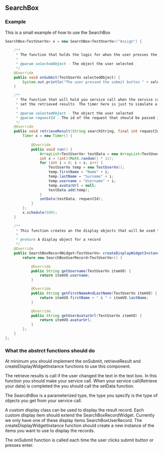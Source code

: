 ## SearchBox

### Example
This is a small example of how to use the SearchBox

```Java
SearchBox<TestUserVo> x = new SearchBox<TestUserVo>("Assign") {
	
	/**
	 * The function that holds the logic for when the user presses the enter button or the submit button
	 * 
	 * @param selectedObject - The object the user selected
	 */
	@Override 
	public void onSubmit(TestUserVo selectedObject) {
		System.out.println("The user pressed the submit button " + selectedObject);
	}

	/**
	 * The function that will hold you service call when the service call is completed the setData function should be call to 
	 * set the retrieved results. The timer here is just to simulate a real service call.
	 * 
	 * @param selectedObject - The object the user selected
	 * @param requestId - The id of the request that should be passed into the setData function when data is recieved
	 */
	@Override
	public void retrieveResult(String searchString, final int requestId) {
		Timer x = new Timer() {
			
			@Override
			public void run() {
				ArrayList<TestUserVo> testData = new ArrayList<TestUserVo>();
				int x = (int)(Math.random() * 11);
				for (int i = 0; i < x; i++) {
					TestUserVo temp = new TestUserVo();
					temp.firstName = "Name" + i;
					temp.lastName = "Surname" + i;
					temp.username = "Username" + i;
					temp.avatarUrl = null;
					testData.add(temp);
				}
				setData(testData, requestId);
			}
		};
		x.schedule(500);
	}
	
	/**
	 * This function creates an the display objects that will be used to display each retrieved result
	 *
	 * @return A display object for a record
	 */
	@Override
	public SearchBoxRecordWidget<TestUserVo> createDisplayWidgetInstance() {
		return new SearchBoxUserRecord<TestUserVo>() {

			@Override
			public String getUsername(TestUserVo itemVO) {
				return itemVO.username;
			}

			@Override
			public String getFirstNameAndLastName(TestUserVo itemVO) {
				return itemVO.firstName + " & " + itemVO.lastName;
			}

			@Override
			public String getUserAvatarUrl(TestUserVo itemVO) {
				return itemVO.avatarUrl;
			}
		};
	}
};
```

### What the abstrct functions should do
At minimum you should implement the onSubmit, retrieveResult and createDisplayWidgetInstance functions to use this component.

The retrieve results is call if the user changed the text in the text box. In this function you should make your service call. 
When your service call(Retrieve your data) is completed the you should call the setData function.

The SearcdhBox is a parameterized type, the type you specify is the type of objects you get from your service call.

A custom display class can be used to display the result record. Each custom display item should extend the SearchBoxRecordWidget.
Currently we only have one of these display items SearchBoxUserRecord. The createDisplayWidgetInstance function should create a new 
instance of the items you want to use to display the records.

The onSubmit function is called each time the user clicks submit button or presses enter.